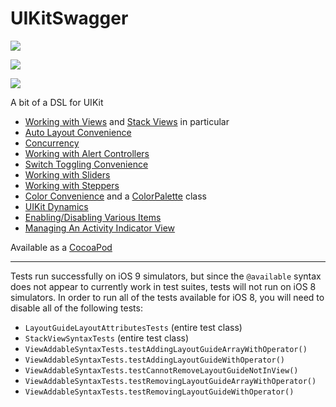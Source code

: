 UIKitSwagger
============


![](https://img.shields.io/badge/platform-_iOS_8,_9-lightgrey.svg?style=flat-square)

![](https://img.shields.io/badge/language-Swift_2-orange.svg?style=flat-square)

![](https://img.shields.io/badge/version-0.7.0-green.svg?style=flat-square)



A bit of a DSL for UIKit

 - [Working with Views](Docs/Views.md) and [Stack Views](Docs/StackViews.dm) in particular
 - [Auto Layout Convenience](Docs/AutoLayout.md)
 - [Concurrency](Docs/Concurrency.md)
 - [Working with Alert Controllers](Docs/Alerts.md)
 - [Switch Toggling Convenience](Docs/Switch.md)
 - [Working with Sliders](Docs/Slider.md)
 - [Working with Steppers](Docs/Stepper.md)
 - [Color Convenience](Docs/Color.md) and a [ColorPalette](Docs/ColorPalette.md) class
 - [UIKit Dynamics](Docs/Dynamics.md)
 - [Enabling/Disabling Various Items](Docs/EnableDisable.md)
 - [Managing An Activity Indicator View](Docs/SpinnerStateManager.md)


Available as a [CocoaPod](http://cocoapods.org)

---

Tests run successfully on iOS 9 simulators, but since the `@available` syntax does not appear to currently work in test suites, tests will not run on iOS 8 simulators.  In order to run all of the tests available for iOS 8, you will need to disable all of the following tests:
- `LayoutGuideLayoutAttributesTests` (entire test class)
- `StackViewSyntaxTests` (entire test class)
- `ViewAddableSyntaxTests.testAddingLayoutGuideArrayWithOperator()`
- `ViewAddableSyntaxTests.testAddingLayoutGuideWithOperator()`
- `ViewAddableSyntaxTests.testCannotRemoveLayoutGuideNotInView()`
- `ViewAddableSyntaxTests.testRemovingLayoutGuideArrayWithOperator()`
- `ViewAddableSyntaxTests.testRemovingLayoutGuideWithOperator()`
